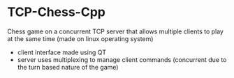 # TCP-Chess-Cpp

Chess game on a concurrent TCP server that allows multiple clients to play at the same time (made on linux operating system)

- client interface made using QT
- server uses multiplexing to manage client commands (concurrent due to the turn based nature of the game)

